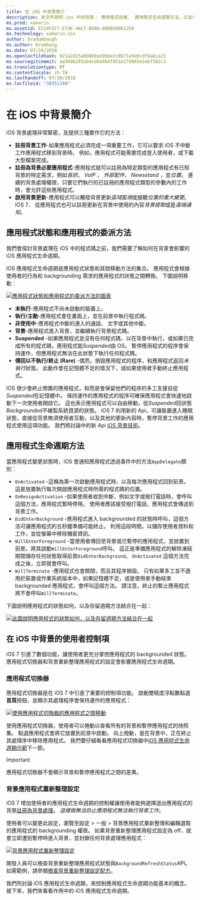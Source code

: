 ```yaml
---
title: 在 iOS 中背景簡介
description: 本文件說明 ios 中的背景： 應用程式狀態、 應用程式生命週期方法，以及背景應用程式的重新整理。
ms.prod: xamarin
ms.assetid: E214F2C7-E74E-46C7-B5BA-080B30D61250
ms.technology: xamarin-ios
author: bradumbaugh
ms.author: brumbaug
ms.date: 07/24/2018
ms.openlocfilehash: 621a2d25a8b800ad95be2c8b71a5e6cdf6abca21
ms.sourcegitcommit: aa9b9b203ab4cd6a6b4fd51e27d865e2abf582c1
ms.translationtype: MT
ms.contentlocale: zh-TW
ms.lasthandoff: 07/30/2018
ms.locfileid: "39351199"
---
```

# <a name="introduction-to-backgrounding-in-ios"></a>在 iOS 中背景簡介

iOS 背景處理非常緊密，及提供三種實作它的方法：

-  **註冊背景工作**-如果應用程式必須完成一項重要工作，它可以要求 iOS 不中斷工作應用程式移到背景時。 例如，應用程式可能需要完成登入使用者，或下載大型檔案完成。
-  **註冊為背景必要應用程式**-應用程式就可以註冊為特定類型的應用程式有已知背景的特定需求，例如*音訊*， *VoIP* ， *外部配件*， *Newsstand* ，並*位置*。 連續的背景處理權限，只要它們執行的已註冊的應用程式類型的參數內的工作時，會允許這些應用程式。
-  **啟用背景更新**-應用程式可以觸發背景更新*區域監視*或接聽*位置的重大變更*。 IOS 7、 從應用程式也可以註冊更新在背景中使用的內容*背景提取*或是*遠端通知*。


## <a name="application-states-and-application-delegate-methods"></a>應用程式狀態和應用程式的委派方法

我們會探討背景處理在 iOS 中的程式碼之前，我們需要了解如何在背景會影響的 iOS 應用程式生命週期。

IOS 應用程式生命週期是應用程式狀態和其間移動方法的集合。 應用程式會根據使用者的行為和 backgrounding 需求的應用程式的狀態之間轉換。 下圖說明移動：

 [![](introduction-to-backgrounding-in-ios-images/applicationlifecycle-.png "應用程式狀態和應用程式的委派方法的圖表")](introduction-to-backgrounding-in-ios-images/applicationlifecycle-.png#lightbox)

-  **未執行**-應用程式不尚未啟動的裝置上。
-  **執行/主動**-應用程式會在畫面上，並在前景中執行程式碼。
-  **非使用中**-應用程式中斷的連入的通話、 文字或其他中斷。
-  **背景**-應用程式進入背景，並繼續執行背景程式碼。
-  **Suspended** -如果應用程式並沒有任何程式碼，以在背景中執行，或如果已完成所有的程式碼，應用程式能*Suspended*由 OS。 暫停應用程式的程序會保持運作，但應用程式無法在此狀態下執行任何程式碼。
-  **傳回以不執行/終止 (Rare)** -偶而，損毀應用程式的程序，和應用程式返回*未執行*狀態。 此動作會在記憶體不足的情況下，或如果使用者手動終止應用程式。


IOS 很少會終止閒置的應用程式，和而是會保留他們的程序的多工支援自從*Suspended*在記憶體中。 保持運作的應用程式的程序可確保應用程式會快速地啟動下一次使用者開啟它。 這也表示應用程式可以自由移動，從*Suspended*回狀態*Backgrounded*不繪製系統資源的狀態。 iOS 7 利用新的 Api，可讓裝置進入睡眠狀態，直接從背景無須使用者互動，以及其他的更新內容時，暫停背景工作的應用程式使用這項功能。 我們將討論中的新 Api [iOS 背景技術](~/ios/app-fundamentals/backgrounding/ios-backgrounding-techniques/index.md)。

## <a name="application-lifecycle-methods"></a>應用程式生命週期方法

當應用程式變更狀態時，iOS 會通知應用程式透過事件中的方法`AppDelegate`類別：

-  `OnActivated` -這稱為第一次啟動應用程式時，以及每次應用程式回到前景。 這是放置執行每次開啟應用程式時所需的程式碼的位置。
-  `OnResignActivation` -如果使用者收到中斷，例如文字或撥打電話時，會呼叫這個方法，應用程式暫時停用。 使用者應該接受撥打電話，應用程式會傳送到背景工作。
-  `DidEnterBackground` -應用程式進入 backgrounded 的狀態時呼叫，這個方法可讓應用程式約五秒鐘準備可能終止。 利用這段時間，以儲存使用者資料和工作，並從螢幕中移除機密資訊。
-  `WillEnterForeground` -當使用者傳回至背景或已暫停的應用程式，並放置到前景，將其啟動`WillEnterForeground`呼叫。 這正是準備應用程式的解除凍結期間儲存任何狀態取得前景`DidEnterBackground`。  `OnActivated` 這個方法完成之後，立即就會呼叫。
-  `WillTerminate` -應用程式也會關閉，而且其程序損毀。 只有如果多工並不適用於裝置或作業系統版本中，如果記憶體不足，或是使用者手動結束 backgrounded 應用程式，會呼叫這個方法。 請注意，終止的暫止應用程式將不會呼叫`WillTerminate`。


下圖說明應用程式的狀態如何，以及存留週期方法結合在一起：

 [![](introduction-to-backgrounding-in-ios-images/image2.png "此圖說明應用程式的狀態如何，以及存留週期方法結合在一起")](introduction-to-backgrounding-in-ios-images/image2.png#lightbox)

## <a name="user-controls-for-backgrounding-in-ios"></a>在 iOS 中背景的使用者控制項

iOS 7 引進了數個功能，讓使用者更充分掌控應用程式的 backgrounded 狀態。 應用程式切換器和背景重新整理應用程式的設定會影響應用程式生命週期。

### <a name="app-switcher"></a>應用程式切換器

應用程式切換器是在 iOS 7 中引進了重要的控制項功能。 啟動雙精度浮點數點選**首頁**按鈕，並顯示其處理程序會保持運作的應用程式：

 [![](introduction-to-backgrounding-in-ios-images/app-switcher-.png "使用應用程式切換器的應用程式之間移動")](introduction-to-backgrounding-in-ios-images/app-switcher-.png#lightbox)

使用應用程式切換器，使用者可以捲動以查看所有的背景和暫停應用程式的快照集。 點選應用程式會將它放置到前景中啟動。 向上撥動，是在背景中，正在終止其處理序中移除應用程式。 我們要仔細看看應用程式切換器中[iOS 應用程式生命週期示範](~/ios/app-fundamentals/backgrounding/application-lifecycle-demo.md)下一節。

> [!IMPORTANT]
> 應用程式切換器不會顯示背景和暫停應用程式之間的差異。



### <a name="background-app-refresh-settings"></a>背景應用程式重新整理設定

iOS 7 增加使用者的應用程式生命週期的控制權讓使用者能夠選擇退出應用程式的背景[註冊為背景處理](~/ios/app-fundamentals/backgrounding/ios-backgrounding-techniques/registering-applications-to-run-in-background.md)。 *這樣做無法防止應用程式無法執行背景工作*。

使用者可以變更此設定，瀏覽至<span class="uiitem">設定 > 一般 > 背景應用程式重新整理</span>和編輯選取的應用程式的 backgrounding 權限。 如果背景重新整理應用程式設定為 off，就會立即遭到暫停時進入背景，並封鎖任何背景處理應用程式：

 [![](introduction-to-backgrounding-in-ios-images/settings-.png "背景應用程式重新整理設定")](introduction-to-backgrounding-in-ios-images/settings-.png#lightbox)

開發人員可以檢查背景重新整理應用程式狀態與`BackgroundRefreshStatus`API。 如需範例，請參閱[檢查背景重新整理設定配方](https://github.com/xamarin/recipes/tree/master/Recipes/ios/multitasking/check_background_refresh_setting)。

我們所討論 iOS 應用程式生命週期，來控制應用程式生命週期功能基本的概念。 接下來，我們來看看作用中的 iOS 應用程式生命週期。

